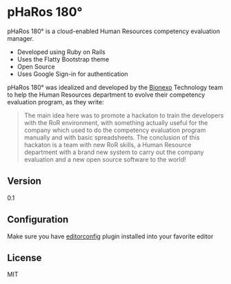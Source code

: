 pHaRos 180&deg;
=========

pHaRos 180&deg; is a cloud-enabled Human Resources competency evaluation manager.

  - Developed using Ruby on Rails
  - Uses the Flatty Bootstrap theme
  - Open Source
  - Uses Google Sign-in for authentication

pHaRos 180&deg; was idealized and developed by the [Bionexo] Technology team
to help the Human Resources department to evolve their competency evaluation program,
as they write:

> The main idea here was to promote a hackaton to train the developers with the RoR environment,
with something actually useful for the company which used to do the competency evaluation program manually
and with basic spreadsheets.
> The conclusion of this hackaton is a team with new RoR skills, a Human Resource department
with a brand new system to carry out the company evaluation and a new open source software to the world!


Version
----

0.1

Configuration
----

Make sure you have [editorconfig](editorconfig.org) plugin installed into your favorite editor

License
----

MIT

[Bionexo]:http://bionexo.com/
